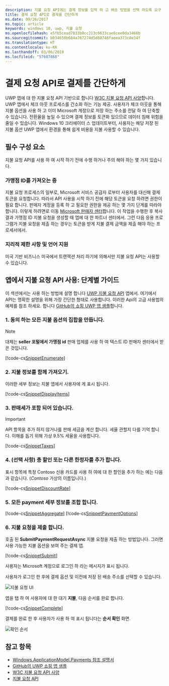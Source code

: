 ```yaml
---
description: 지불 요청 API에는 결제 정보를 입력 하 고 배송 방법을 선택 하도록 요구 하는 과정을 무시 하려면 UWP 앱에 대 한 통합된 솔루션을 제공 합니다.
title: 결제 요청 API로 결제를 간단하게
ms.date: 09/26/2017
ms.topic: article
keywords: windows 10, uwp, 지불 요청
ms.openlocfilehash: e5fb5cead7833b8cc213c6633cae6cee0da3466b
ms.sourcegitcommit: b034650b684a767274d5d88746faeea373c8e34f
ms.translationtype: HT
ms.contentlocale: ko-KR
ms.lasthandoff: 03/06/2019
ms.locfileid: "57607868"
---
```

# <a name="simplify-payments-with-the-payment-request-api"></a>결제 요청 API로 결제를 간단하게
UWP 앱에 대 한 지불 요청 API 기반으로 합니다 [W3C 지불 요청 API 사양](https://w3c.github.io/browser-payment-api/)합니다. UWP 앱에서 체크 아웃 프로세스를 간소화 하는 기능 제공. 사용자가 체크 아웃을 통해 지불 옵션을 사용 하 고 이미 Microsoft 계정으로 저장 하는 주소를 전달 하 여 단축할 수 있습니다. 전환율을 높일 수 있으며 결제 정보를 토큰화 있으므로 데이터 침해 위험을 줄일 수 있습니다. Windows 10 크리에이터 스 업데이트부터, 사용자는 해당 저장 된 지불 옵션 UWP 앱에서 환경을 통해 쉽게 비용을 지불 사용할 수 있습니다.

## <a name="prerequisites"></a>필수 구성 요소
지불 요청 API를 사용 하 여 시작 하기 전에 수행 하거나 주의 해야 하는 몇 가지 있습니다.

### <a name="getting-a-merchant-id"></a>가맹점 ID를 가져오는 중
지불 요청 프로세스의 일부로, Microsoft 서비스 공급자 로부터 사용자를 대신해 결제 토큰을 요청합니다. 따라서 API 사용을 시작 하기 전에 해당 토큰을 요청 하려면 권한이 필요 합니다.  판매자 계정을 등록 하 고 필요한 권한을 제공 하는 몇 가지 단계를 따라야 합니다. 이렇게 하려면로 이동 [Microsoft 판매자 센터](https://seller.microsoft.com/en-us/dashboard/registration/seller/?accountprogram=uwp)합니다. 이 작업을 수행한 후 복사 결과 가맹점 ID 지불 요청을 생성할 때 앱에 대 한 파트너 센터에서. 그런 다음 응용 프로그램가 지불 요청을 제출 하는 경우는 토큰을 받게 지불 결제 금액을 제출 해야 하는 프로세서에서.

### <a name="geographic-restrictions-and-language-support"></a>지리적 제한 사항 및 언어 지원
미국 기반 비즈니스 미국에서 트랜잭션 처리 하기에 의해서만 지불 요청 API는 사용할 수 있습니다.

## <a name="using-the-payment-request-api-in-your-app-step-by-step"></a>앱에서 지불 요청 API 사용: 단계별 가이드
이 섹션에서는 사용 하는 방법에 설명 합니다 [UWP 지불 요청 API](https://docs.microsoft.com/en-us/uwp/api/windows.applicationmodel.payments) 앱에서. 여기에서 API는 명확한 설명을 위해 가장 간단한 형태로 사용합니다. 이러한 Api의 고급 사용법의 예제를 참조 하세요. 합니다 [GitHub의 쇼핑 UWP 앱 샘플](https://github.com/Microsoft/Windows-appsample-shopping)합니다.

### <a name="1-create-a-set-of-all-the-payment-options-that-you-accept"></a>1. 동의 하는 모든 지불 옵션의 집합을 만듭니다.
> [!Note]
> 대체는 **seller 포털에서 가맹점 id** 판매 업체를 사용 하 여 텍스트 ID 판매자 센터에서 받은 것입니다.

[!code-cs[SnippetEnumerate](./code/PaymentsApiSample/PaymentsApiSample/MainPage.xaml.cs#SnippetEnumerate)]

### <a name="2-pull-the-payment-details-together"></a>2. 지불 정보를 함께 가져오기. 

이러한 세부 정보는 지불 앱에서 사용자에 게 표시 됩니다. 

[!code-cs[SnippetDisplayItems](./code/PaymentsApiSample/PaymentsApiSample/MainPage.xaml.cs#SnippetDisplayItems)]

### <a name="3-include-the-sales-tax"></a>3. 판매세가 포함 되어 있습니다. 

> [!Important]
> API 항목을 추가 하지 않거나를 판매 세금을 계산 합니다. 세율 관할지 다를 기억 합니다. 이해를 돕기 위해 가상 9.5% 세율을 사용합니다.

[!code-cs[SnippetTaxes](./code/PaymentsApiSample/PaymentsApiSample/MainPage.xaml.cs#SnippetTaxes)]

### <a name="4-optional--add-discounts-or-other-modifiers-to-the-total"></a>4. (선택 사항)  총 할인 또는 다른 한정자를 추가 합니다. 

표시 항목에 특정 Contoso 신용 카드를 사용 하 여에 대 한 할인을 추가 하는 예는 다음과 같습니다. (*Contoso* 가상의 이름입니다.)

[!code-cs[SnippetDiscountRate](./code/PaymentsApiSample/PaymentsApiSample/MainPage.xaml.cs#SnippetDiscountRate)]

### <a name="5-assemble-all-the-payment-details"></a>5. 모든 payment 세부 정보를 조합 합니다.

[!code-cs[SnippetAggregate](./code/PaymentsApiSample/PaymentsApiSample/MainPage.xaml.cs#SnippetAggregate)]
[!code-cs[SnippetPaymentOptions](./code/PaymentsApiSample/PaymentsApiSample/MainPage.xaml.cs#SnippetPaymentOptions)]

### <a name="6-submit-the-payment-request"></a>6. 지불 요청을 제출 합니다. 

호출 된 **SubmitPaymentRequestAsync** 지불 요청을 제출 하는 방법입니다. 그러면 사용 가능한 지불 옵션을 보여 주는 결제 앱.

[!code-cs[SnippetSubmit](./code/PaymentsApiSample/PaymentsApiSample/MainPage.xaml.cs#SnippetSubmit)]

사용자는 Microsoft 계정으로 로그인 하 라는 메시지가 표시 됩니다.

사용자가 로그인 한 후에 결제 옵션 및 이전에 저장 된 배송 주소를 선택할 수 있습니다.

![지불 요청 UI](./images/33.png "지불 요청 UI")

앱을 탭 하 여 사용자에 대 한 대기 **지불**, 다음 순서를 완료 합니다.

[!code-cs[SnippetComplete](./code/PaymentsApiSample/PaymentsApiSample/MainPage.xaml.cs#SnippetComplete)]

결제를 완료 한 후 사용자가 사용 하 여 표시 됩니다는 **순서 확인** 화면.

![확인 순서](./images/44.png "순서 확인 ")

## <a name="see-also"></a>참고 항목
- [Windows.ApplicationModel.Payments 참조 설명서](https://docs.microsoft.com/en-us/uwp/api/windows.applicationmodel.payments)
- [GitHub의 UWP 쇼핑 앱 샘플](https://github.com/Microsoft/Windows-appsample-shopping)
- [W3C 지불 요청 API 사양](https://www.w3.org/TR/payment-request/)
- [지불 요청 API ](https://docs.microsoft.com/en-us/microsoft-edge/dev-guide/device/payment-request-api)

